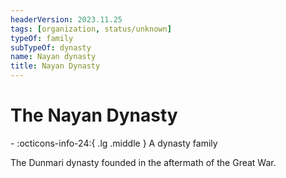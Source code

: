 ```yaml
---
headerVersion: 2023.11.25
tags: [organization, status/unknown]
typeOf: family
subTypeOf: dynasty
name: Nayan dynasty
title: Nayan Dynasty
---
```

# The Nayan Dynasty
<div class="grid cards ext-narrow-margin ext-one-column" markdown>
-
   :octicons-info-24:{ .lg .middle } A dynasty family  
</div>


The Dunmari dynasty founded in the aftermath of the Great War. 



